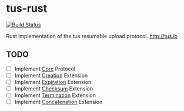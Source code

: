 # tus-rust

[![Build Status](https://travis-ci.org/Rio/tus-rust.svg?branch=master)](https://travis-ci.org/Rio/tus-rust)

Rust implementation of the tus resumable upload protocol. http://tus.io

## TODO
- [ ] Implement [Core](http://tus.io/protocols/resumable-upload.html#core-protocol) Protocol
- [ ] Implement [Creation](http://tus.io/protocols/resumable-upload.html#creation) Extension
- [ ] Implement [Expiration](http://tus.io/protocols/resumable-upload.html#expiration) Extension
- [ ] Implement [Checksum](http://tus.io/protocols/resumable-upload.html#checksum) Extension
- [ ] Implement [Termination](http://tus.io/protocols/resumable-upload.html#termination) Extension
- [ ] Implement [Concatenation](http://tus.io/protocols/resumable-upload.html#concatenation) Extension
